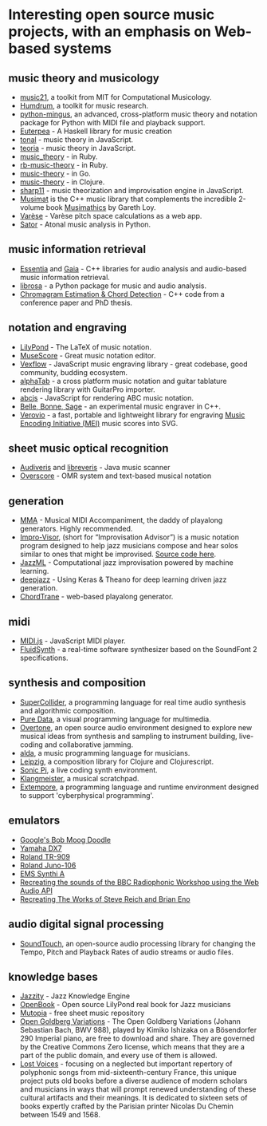# Interesting open source music projects, with an emphasis on Web-based systems

## music theory and musicology

- [music21](https://github.com/cuthbertlab/music21), a toolkit from MIT for Computational Musicology.
- [Humdrum](https://github.com/kroger/humdrum), a toolkit for music research.
- [python-mingus](https://github.com/bspaans/python-mingus), an advanced, cross-platform music theory and notation package for Python with MIDI file and playback support.
- [Euterpea](http://www.euterpea.com/) - A Haskell library for music creation
- [tonal](https://github.com/danigb/tonal) - music theory in JavaScript.
- [teoria](https://github.com/saebekassebil/teoria) - music theory in JavaScript.
- [music_theory](https://github.com/beneggett/music_theory) - in Ruby.
- [rb-music-theory](https://github.com/chrisbratlien/rb-music-theory) - in Ruby.
- [music-theory](https://github.com/go-music-theory/music-theory) - in Go.
- [music-theory](https://github.com/daveyarwood/music-theory) - in Clojure.
- [sharp11](https://github.com/jsrmath/sharp11) - music theorization and improvisation engine in JavaScript.
- [Musimat](http://www.musimat.com/) is the C++ music library that complements the incredible 2-volume book [Musimathics](http://www.musimathics.com/) by Gareth Loy.
- [Varèse](https://github.com/WChargin/varese) - Varèse pitch space calculations as a web app.
- [Sator](https://github.com/calebsmith/Sator) - Atonal music analysis in Python.

## music information retrieval

- [Essentia](https://github.com/MTG/essentia) and [Gaia](https://github.com/MTG/gaia) - C++ libraries for audio analysis and audio-based music information retrieval.
- [librosa](https://github.com/librosa/librosa) - a Python package for music and audio analysis.
- [Chromagram Estimation & Chord Detection](https://github.com/adamstark/Chord-Detector-and-Chromagram) - C++ code from a conference paper and PhD thesis.

## notation and engraving

- [LilyPond](http://lilypond.org/) - The LaTeX of music notation.
- [MuseScore](https://musescore.org) - Great music notation editor.
- [Vexflow](https://github.com/0xfe/vexflow) - JavaScript music engraving library - great codebase, good community, budding ecosystem.
- [alphaTab](https://github.com/CoderLine/alphaTab) - a cross platform music notation and guitar tablature rendering library with GuitarPro importer.
- [abcjs](https://github.com/paulrosen/abcjs) - JavaScript for rendering ABC music notation.
- [Belle, Bonne, Sage](https://github.com/burnson/Belle) - an experimental music engraver in C++.
- [Verovio](https://github.com/rism-ch/verovio) - a fast, portable and lightweight library for engraving [Music Encoding Initiative (MEI)](http://www.music-encoding.org/) music scores into SVG.

## sheet music optical recognition

- [Audiveris](https://audiveris.kenai.com/) and [libreveris](https://github.com/jlpoolen/libreveris) - Java music scanner
- [Overscore](https://github.com/acieroid/overscore) - OMR system and text-based musical notation

## generation

- [MMA](http://www.mellowood.ca/mma/) - Musical MIDI Accompaniment, the daddy of playalong generators. Highly recommended.
- [Impro-Visor](https://www.cs.hmc.edu/~keller/jazz/improvisor/), (short for “Improvisation Advisor”) is a music notation program designed to help jazz musicians compose and hear solos similar to ones that might be improvised. [Source code here](https://github.com/Impro-Visor/Impro-Visor).
- [JazzML](https://github.com/evancchow/jazzml) - Computational jazz improvisation powered by machine learning.
- [deepjazz](https://github.com/jisungk/deepjazz) - Using Keras & Theano for deep learning driven jazz generation.
- [ChordTrane](https://github.com/larryoatmeal/ChordTrane) - web-based playalong generator.

## midi

- [MIDI.js](https://github.com/mudcube/MIDI.js/) - JavaScript MIDI player.
- [FluidSynth](http://www.fluidsynth.org/) - a real-time software synthesizer based on the SoundFont 2 specifications.

## synthesis and composition

- [SuperCollider](http://supercollider.github.io/), a programming language for real time audio synthesis and algorithmic composition.
- [Pure Data](https://puredata.info/), a visual programming language for multimedia.
- [Overtone](http://overtone.github.io/), an open source audio environment designed to explore new musical ideas from synthesis and sampling to instrument building, live-coding and collaborative jamming.
- [alda](https://github.com/alda-lang/alda), a music programming language for musicians.
- [Leipzig](https://github.com/ctford/leipzig), a composition library for Clojure and Clojurescript.
- [Sonic Pi](https://github.com/samaaron/sonic-pi), a live coding synth environment.
- [Klangmeister](https://github.com/ctford/klangmeister), a musical scratchpad.
- [Extempore](http://extempore.moso.com.au/), a programming language and runtime environment designed to support 'cyberphysical programming'.

## emulators

- [Google's Bob Moog Doodle](https://code.google.com/archive/p/bob-moog-google-doodle/)
- [Yamaha DX7](https://github.com/mmontag/dx7-synth-js)
- [Roland TR-909](http://html909.com/)
- [Roland Juno-106](http://juno-106.js.org/)
- [EMS Synthi A](https://alexnisnevich.github.io/synthi-js/)
- [Recreating the sounds of the BBC Radiophonic Workshop using the Web Audio API](http://webaudio.prototyping.bbc.co.uk/)
- [Recreating The Works of Steve Reich and Brian Eno](http://teropa.info/blog/2016/07/28/javascript-systems-music.html)

## audio digital signal processing

- [SoundTouch](http://www.surina.net/soundtouch/), an open-source audio processing library for changing the Tempo, Pitch and Playback Rates of audio streams or audio files.

## knowledge bases

- [Jazzity](https://github.com/rubiety/jazzity) - Jazz Knowledge Engine
- [OpenBook](https://github.com/veltzer/openbook) - Open source LilyPond real book for Jazz musicians
- [Mutopia](https://github.com/MutopiaProject/MutopiaProject) - free sheet music repository
- [Open Goldberg Variations](http://www.opengoldbergvariations.org/) - The Open Goldberg Variations (Johann Sebastian Bach, BWV 988), played by Kimiko Ishizaka on a Bösendorfer 290 Imperial piano, are free to download and share. They are governed by the Creative Commons Zero license, which means that they are a part of the public domain, and every use of them is allowed.
- [Lost Voices](http://digitalduchemin.org/) - focusing on a neglected but important repertory of polyphonic songs from mid-sixteenth-century France, this unique project puts old books before a diverse audience of modern scholars and musicians in ways that will prompt renewed understanding of these cultural artifacts and their meanings. It is dedicated to sixteen sets of books expertly crafted by the Parisian printer Nicolas Du Chemin between 1549 and 1568.
